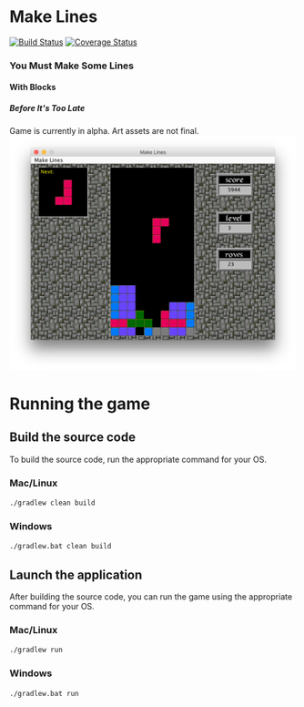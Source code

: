 # Make Lines

[![Build Status](https://travis-ci.org/Amelia-Lopez/makelines.svg?branch=master)](https://travis-ci.org/Amelia-Lopez/makelines)
[![Coverage Status](https://coveralls.io/repos/github/Amelia-Lopez/makelines/badge.svg?branch=master)](https://coveralls.io/github/Amelia-Lopez/makelines?branch=master)

### You Must Make Some Lines

#### With Blocks

##### Before It's Too Late
  
Game is currently in alpha.  Art assets are not final.  
![Screenshot](screenshot.png "Screenshot")

# Running the game

## Build the source code
To build the source code, run the appropriate command for your OS.

### Mac/Linux

```bash
./gradlew clean build
```

### Windows

```bash
./gradlew.bat clean build
```

## Launch the application
After building the source code, you can run the game using the appropriate command for your OS.
### Mac/Linux

```bash
./gradlew run
```

### Windows

```bash
./gradlew.bat run
```
